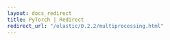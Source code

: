 ```yaml
---
layout: docs_redirect
title: PyTorch | Redirect
redirect_url: "/elastic/0.2.2/multiprocessing.html"
---
```

